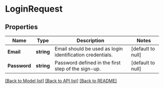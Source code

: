 # LoginRequest

## Properties
Name | Type | Description | Notes
------------ | ------------- | ------------- | -------------
**Email** | **string** | Email should be used as login identification credentials. | [default to null]
**Password** | **string** | Password defined in the first step of the sign-up. | [default to null]

[[Back to Model list]](../README.md#documentation-for-models) [[Back to API list]](../README.md#documentation-for-api-endpoints) [[Back to README]](../README.md)

